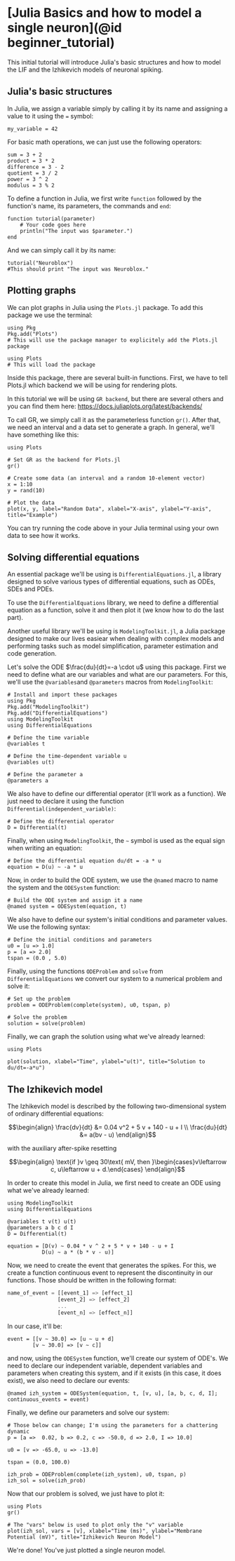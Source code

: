 # [Julia Basics and how to model a single neuron](@id beginner_tutorial)

This initial tutorial will introduce Julia's basic structures and how to model the LIF and the Izhikevich models of neuronal spiking.

## Julia's basic structures

In Julia, we assign a variable simply by calling it by its name and assigning a value to it using the `=` symbol:

```@example beginner_tutorial
my_variable = 42
```

For basic math operations, we can just use the following operators:

```@example beginner_tutorial
sum = 3 + 2
product = 3 * 2
difference = 3 - 2
quotient = 3 / 2
power = 3 ^ 2 
modulus = 3 % 2
```

To define a function in Julia, we first write `function` followed by the function's name, its parameters, the commands and `end`:

```@example beginner_tutorial
function tutorial(parameter)
    # Your code goes here
    println("The input was $parameter.")
end
```

And we can simply call it by its name:
 
```@example beginner_tutorial
tutorial("Neuroblox")
#This should print "The input was Neuroblox."
```

## Plotting graphs

We can plot graphs in Julia using the `Plots.jl` package. To add this package we use the terminal:

```@example beginner_tutorial
using Pkg
Pkg.add("Plots")
# This will use the package manager to explicitely add the Plots.jl package

using Plots
# This will load the package
```

Inside this package, there are several built-in functions. First, we have to tell Plots.jl which backend we will be using for rendering plots.

In this tutorial we will be using `GR backend`, but there are several others and you can find them here: https://docs.juliaplots.org/latest/backends/

To call GR, we simply call it as the parameterless function `gr()`. After that, we need an interval and a data set to generate a graph. In general, we'll have something like this:

```@example beginner_tutorial
using Plots

# Set GR as the backend for Plots.jl
gr()

# Create some data (an interval and a random 10-element vector)
x = 1:10
y = rand(10)

# Plot the data
plot(x, y, label="Random Data", xlabel="X-axis", ylabel="Y-axis", title="Example")
```

You can try running the code above in your Julia terminal using your own data to see how it works.

## Solving differential equations

An essential package we'll be using is `DifferentialEquations.jl`, a library designed to solve various types of differential equations, such as ODEs, SDEs and PDEs.

To use the `DifferentialEquations` library, we need to define a differential equation as a function, solve it and then plot it (we know how to do the last part).

Another useful library we'll be using is `ModelingToolkit.jl`, a Julia package designed to make our lives easiear when dealing with complex models and performing tasks such as model simplification, parameter estimation and code generation.

Let's solve the ODE $\frac{du}{dt}=-a \cdot u$  using this package. First we need to define what are our variables and what are our parameters. For this, we'll use the `@variables`and `@parameters` macros from `ModelingToolkit`:

```@example beginner_tutorial
# Install and import these packages
using Pkg
Pkg.add("ModelingToolkit")
Pkg.add("DifferentialEquations")
using ModelingToolkit
using DifferentialEquations

# Define the time variable
@variables t

# Define the time-dependent variable u
@variables u(t)

# Define the parameter a
@parameters a
```

We also have to define our differential operator (it'll work as a function). We just need to declare it using the function `Differential(independent_variable)`:

```@example beginner_tutorial
# Define the differential operator 
D = Differential(t)
```

Finally, when using `ModelingToolkit`, the `~` symbol is used as the equal sign when writing an equation:

```@example beginner_tutorial
# Define the differential equation du/dt = -a * u
equation = D(u) ~ -a * u
```

Now, in order to build the ODE system, we use the `@named` macro to name the system and the `ODESystem` function:

```@example beginner_tutorial
# Build the ODE system and assign it a name
@named system = ODESystem(equation, t)
```

We also have to define our system's initial conditions and parameter values. We use the following syntax:

```@example beginner_tutorial
# Define the initial conditions and parameters
u0 = [u => 1.0]
p = [a => 2.0]
tspan = (0.0 , 5.0)
```

Finally, using the functions `ODEProblem` and `solve` from `DifferentialEquations` we convert our system to a numerical problem and solve it:

```@example beginner_tutorial
# Set up the problem
problem = ODEProblem(complete(system), u0, tspan, p)

# Solve the problem
solution = solve(problem)
```

Finally, we can graph the solution using what we've already learned:

```@example beginner_tutorial
using Plots

plot(solution, xlabel="Time", ylabel="u(t)", title="Solution to du/dt=-a*u")
```

## The Izhikevich model

The Izhikevich model is described by the following two-dimensional system of ordinary differential equations:

```math
\begin{align}
\frac{dv}{dt} &= 0.04 v^2 + 5 v + 140 - u + I \\
\frac{du}{dt} &= a(bv - u)
\end{align}
```

with the auxiliary after-spike resetting

```math
\begin{align}
\text{if }v \geq 30\text{ mV, then }\begin{cases}v\leftarrow c, u\leftarrow u + d.\end{cases}
\end{align}
```

In order to create this model in Julia, we first need to create an ODE using what we've already learned:

```@example beginner_tutorial 
using ModelingToolkit
using DifferentialEquations

@variables t v(t) u(t)
@parameters a b c d I
D = Differential(t)

equation = [D(v) ~ 0.04 * v ^ 2 + 5 * v + 140 - u + I
           D(u) ~ a * (b * v - u)]
```

Now, we need to create the event that generates the spikes. For this, we create a function continuous event to represent the discontinuity in our functions. Those should be written in the following format:

```julia
name_of_event = [[event_1] => [effect_1]
                [event_2] => [effect_2]
                ...
                [event_n] => [effect_n]]
```

In our case, it'll be:

```@example beginner_tutorial
event = [[v ~ 30.0] => [u ~ u + d]
        [v ~ 30.0] => [v ~ c]]
```

and now, using the `ODESystem` function, we'll create our system of ODE's. We need to declare our independent variable, dependent variables and parameters when creating this system, and if it exists (in this case, it does exist), we also need to declare our events:

```@example beginner_tutorial
@named izh_system = ODESystem(equation, t, [v, u], [a, b, c, d, I]; continuous_events = event)
```
 Finally, we define our parameters and solve our system:

 ```@example beginner_tutorial
 # Those below can change; I'm using the parameters for a chattering dynamic
p = [a =>  0.02, b => 0.2, c => -50.0, d => 2.0, I => 10.0]

u0 = [v => -65.0, u => -13.0]

tspan = (0.0, 100.0)

izh_prob = ODEProblem(complete(izh_system), u0, tspan, p)
izh_sol = solve(izh_prob)
```

Now that our problem is solved, we just have to plot it:

```@example beginner_tutorial
using Plots
gr()

# The "vars" below is used to plot only the "v" variable
plot(izh_sol, vars = [v], xlabel="Time (ms)", ylabel="Membrane Potential (mV)", title="Izhikevich Neuron Model")
```

We're done! You've just plotted a single neuron model.
